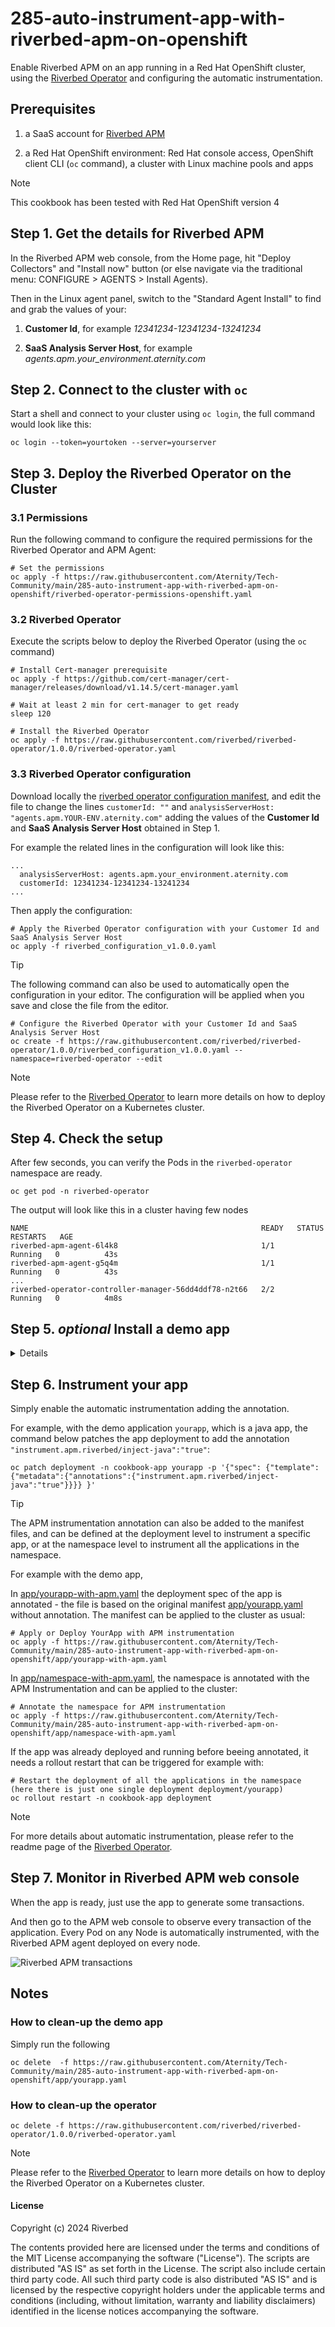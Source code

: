 # 285-auto-instrument-app-with-riverbed-apm-on-openshift

Enable Riverbed APM on an app running in a Red Hat OpenShift cluster, using the [Riverbed Operator](https://github.com/riverbed/riverbed-operator) and configuring the automatic instrumentation.

## Prerequisites

1. a SaaS account for [Riverbed APM](https://www.riverbed.com/products/application-performance-monitoring)

2. a Red Hat OpenShift environment: Red Hat console access, OpenShift client CLI (`oc` command), a cluster with Linux machine pools and apps

> [!NOTE]
> This cookbook has been tested with Red Hat OpenShift version 4

## Step 1. Get the details for Riverbed APM

In the Riverbed APM web console, from the Home page, hit "Deploy Collectors" and "Install now" button (or else navigate via the traditional menu: CONFIGURE > AGENTS > Install Agents).

Then in the Linux agent panel, switch to the "Standard Agent Install" to find and grab the values of your:

1. **Customer Id**, for example *12341234-12341234-13241234*

2. **SaaS Analysis Server Host**, for example *agents.apm.your_environment.aternity.com*

## Step 2. Connect to the cluster with `oc`

Start a shell and connect to your cluster using `oc login`, the full command would look like this:

```shell
oc login --token=yourtoken --server=yourserver
```


## Step 3. Deploy the Riverbed Operator on the Cluster

### 3.1 Permissions

Run the following command to configure the required permissions for the Riverbed Operator and APM Agent:

```shell
# Set the permissions
oc apply -f https://raw.githubusercontent.com/Aternity/Tech-Community/main/285-auto-instrument-app-with-riverbed-apm-on-openshift/riverbed-operator-permissions-openshift.yaml
```

### 3.2 Riverbed Operator

Execute the scripts below to deploy the Riverbed Operator (using the `oc` command)

```shell
# Install Cert-manager prerequisite
oc apply -f https://github.com/cert-manager/cert-manager/releases/download/v1.14.5/cert-manager.yaml

# Wait at least 2 min for cert-manager to get ready
sleep 120

# Install the Riverbed Operator
oc apply -f https://raw.githubusercontent.com/riverbed/riverbed-operator/1.0.0/riverbed-operator.yaml
```

### 3.3 Riverbed Operator configuration

Download locally the [riverbed operator configuration manifest](https://raw.githubusercontent.com/riverbed/riverbed-operator/1.0.0/riverbed_configuration_v1.0.0.yaml), and edit the file to change the lines `customerId: ""` and `analysisServerHost: "agents.apm.YOUR-ENV.aternity.com"` adding the values of the **Customer Id** and **SaaS Analysis Server Host** obtained in Step 1. 

For example the related lines in the configuration will look like this:

```
...
  analysisServerHost: agents.apm.your_environment.aternity.com
  customerId: 12341234-12341234-13241234
...
```

Then apply the configuration:

```shell
# Apply the Riverbed Operator configuration with your Customer Id and SaaS Analysis Server Host
oc apply -f riverbed_configuration_v1.0.0.yaml
```

> [!TIP]
> The following command can also be used to automatically open the configuration in your editor. The configuration will be applied when you save and close the file from the editor.
> ```shell
> # Configure the Riverbed Operator with your Customer Id and SaaS Analysis Server Host
> oc create -f https://raw.githubusercontent.com/riverbed/riverbed-operator/1.0.0/riverbed_configuration_v1.0.0.yaml --namespace=riverbed-operator --edit
> ```

> [!NOTE]
> Please refer to the [Riverbed Operator](https://github.com/riverbed/riverbed-operator) to learn more details on how to deploy the Riverbed Operator on a Kubernetes cluster.

## Step 4. Check the setup

After few seconds, you can verify the Pods in the `riverbed-operator` namespace are ready.

```shell
oc get pod -n riverbed-operator
```

The output will look like this in a cluster having few nodes

```console
NAME                                                    READY   STATUS    RESTARTS   AGE
riverbed-apm-agent-6l4k8                                1/1     Running   0          43s
riverbed-apm-agent-g5q4m                                1/1     Running   0          43s
...
riverbed-operator-controller-manager-56dd4ddf78-n2t66   2/2     Running   0          4m8s
```


## Step 5. *optional* Install a demo app

<details>
<summary>Details</summary>
  
### 5.1 Deployment

Run the following command to deploy the demo application `yourapp` in the namespace `cookbook-app`. The app uses the docker image of a simple java webapp.

```shell
# Deploy YourApp (version without APM)
oc apply -f https://raw.githubusercontent.com/Aternity/Tech-Community/main/285-auto-instrument-app-with-riverbed-apm-on-openshift/app/yourapp.yaml
```

### 5.2 Test the app

In a separate shell, run this command to open a local port that will give access the app. For example on port 8888
 
```shell
# Bind YourApp to a local port
oc port-forward -n cookbook-app service/yourapp --address 127.0.0.1 8888:80
```

Then you can run the pods are up, running the following commands:

```shell
oc get pod -n cookbook-app
oc get service -n cookbook-app
```

And you you should be able to access from your browser to [http://127.0.0.1:8888](http://127.0.0.1:8888) or using CLI:

```shell
# Access YourApp
curl http://127.0.0.1:8888
```

When the app is ready, the CLI output should look like this:

```console
Hello Docker World
```

</details>

## Step 6. Instrument your app

Simply enable the automatic instrumentation adding the annotation. 

For example, with the demo application `yourapp`, which is a java app, the command below patches the app deployment to add the annotation `"instrument.apm.riverbed/inject-java":"true"`:

```shell
oc patch deployment -n cookbook-app yourapp -p '{"spec": {"template":{"metadata":{"annotations":{"instrument.apm.riverbed/inject-java":"true"}}}} }'
```

> [!TIP]
> The APM instrumentation annotation can also be added to the manifest files, and can be defined at the deployment level to instrument a specific app, or at the namespace level to instrument all the applications in the namespace.
>
> For example with the demo app,
>
> In [app/yourapp-with-apm.yaml](app/yourapp-with-apm.yaml) the deployment spec of the app is annotated - the file is based on the original manifest [app/yourapp.yaml](app/yourapp.yaml) without annotation. The manifest can be applied to the cluster as usual:
> ```shell
> # Apply or Deploy YourApp with APM instrumentation
> oc apply -f https://raw.githubusercontent.com/Aternity/Tech-Community/main/285-auto-instrument-app-with-riverbed-apm-on-openshift/app/yourapp-with-apm.yaml
> ```
>
> In [app/namespace-with-apm.yaml](app/namespace-with-apm.yaml), the namespace is annotated with the APM Instrumentation and can be applied to the cluster:
> ```shell
> # Annotate the namespace for APM instrumentation
> oc apply -f https://raw.githubusercontent.com/Aternity/Tech-Community/main/285-auto-instrument-app-with-riverbed-apm-on-openshift/app/namespace-with-apm.yaml
> ```
>
> If the app was already deployed and running before beeing annotated, it needs a rollout restart that can be triggered for example with:
> ```shell
> # Restart the deployment of all the applications in the namespace (here there is just one single deployment deployment/yourapp)
> oc rollout restart -n cookbook-app deployment
> ```

> [!NOTE]
> For more details about automatic instrumentation, please refer to the readme page of the [Riverbed Operator](https://github.com/riverbed/riverbed-operator).

## Step 7. Monitor in Riverbed APM web console 

When the app is ready, just use the app to generate some transactions.

And then go to the APM web console to observe every transaction of the application. Every Pod on any Node is automatically instrumented, with the Riverbed APM agent deployed on every node.

![Riverbed APM transactions](images/285-riverbed-apm-transactions.png)

## Notes

### How to clean-up the demo app

Simply run the following 

```shell
oc delete  -f https://raw.githubusercontent.com/Aternity/Tech-Community/main/285-auto-instrument-app-with-riverbed-apm-on-openshift/app/yourapp.yaml
```

### How to clean-up the operator


```shell
oc delete -f https://raw.githubusercontent.com/riverbed/riverbed-operator/1.0.0/riverbed-operator.yaml
```

> [!NOTE]
> Please refer to the [Riverbed Operator](https://github.com/riverbed/riverbed-operator) to learn more details on how to deploy the Riverbed Operator on a Kubernetes cluster.

#### License

Copyright (c) 2024 Riverbed

The contents provided here are licensed under the terms and conditions of the MIT License accompanying the software ("License"). The scripts are distributed "AS IS" as set forth in the License. The script also include certain third party code. All such third party code is also distributed "AS IS" and is licensed by the respective copyright holders under the applicable terms and conditions (including, without limitation, warranty and liability disclaimers) identified in the license notices accompanying the software.
